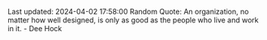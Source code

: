 Last updated: 2024-04-02 17:58:00
Random Quote: An organization, no matter how well designed, is only as good as the people who live and work in it. - Dee Hock